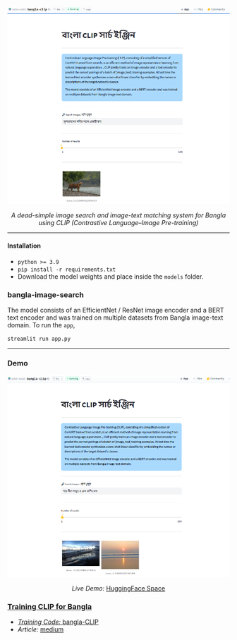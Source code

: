 <p align="center">
  <a href="#"><img src="assets/bangla_clip_1.PNG" alt="bangla clip"></a>
</p>
<p align="center">
    <em>A dead-simple image search and image-text matching system for Bangla using CLIP (Contrastive Language–Image Pre-training)</em>
</p>


---

#### Installation

* `python >= 3.9`
* `pip install -r requirements.txt`
* Download the model weights and place inside the `models` folder.

### bangla-image-search
The model consists of an EfficientNet / ResNet image encoder and a BERT text encoder and was trained on multiple datasets from Bangla image-text domain. To run the `app`,

```console
streamlit run app.py
```
---

### Demo

<p align="center">
  <a href="#"><img src="assets/bangla_clip_2.PNG" alt="bangla clip"></a>
</p>
<p align="center">
    <em>Live Demo: </em> <a href="https://huggingface.co/spaces/zabir-nabil/bangla-clip">HuggingFace Space</>
</p>


### Training CLIP for Bangla

 * *Training Code:* [bangla-CLIP](https://github.com/zabir-nabil/bangla-CLIP)
 * *Article:* [medium](https://medium.com/@furcifer/a-dead-simple-image-search-engine-for-bangla-using-clip-contrastive-language-image-pre-training-a1f7f50b8419)


